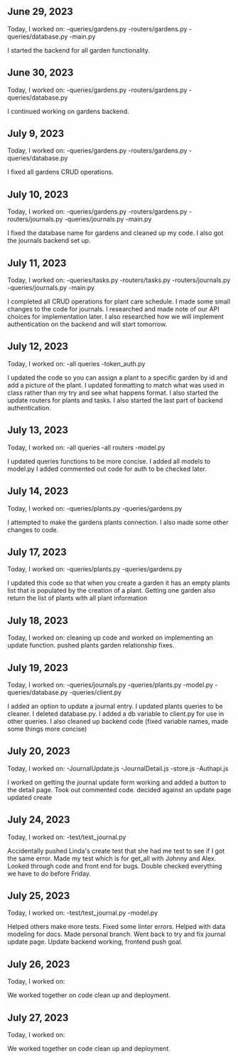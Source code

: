 ## June 29, 2023
Today, I worked on:
-queries/gardens.py
-routers/gardens.py
-queries/database.py
-main.py

I started the backend for all garden functionality.

## June 30, 2023
Today, I worked on:
-queries/gardens.py
-routers/gardens.py
-queries/database.py

I continued working on gardens backend.

## July 9, 2023
Today, I worked on:
-queries/gardens.py
-routers/gardens.py
-queries/database.py

I fixed all gardens CRUD operations.

## July 10, 2023
Today, I worked on:
-queries/gardens.py
-routers/gardens.py
-routers/journals.py
-queries/journals.py
-main.py

I fixed the database name for gardens and cleaned up my code.
I also got the journals backend set up.

## July 11, 2023
Today, I worked on:
-queries/tasks.py
-routers/tasks.py
-routers/journals.py
-queries/journals.py
-main.py

I completed all CRUD operations for plant care schedule.
I made some small changes to the code for journals.
I researched and made note of our API choices for implementation later.
I also researched how we will implement authentication on the backend and will start tomorrow.

## July 12, 2023
Today, I worked on:
-all queries
-token_auth.py

I updated the code so you can assign a plant to a specific garden by id and add a picture of the plant.
I updated formatting to match what was used in class rather than my try and see
what happens format.
I also started the update routers for plants and tasks.
I also started the last part of backend authentication.

## July 13, 2023
Today, I worked on:
-all queries
-all routers
-model.py

I updated queries functions to be more concise.
I added all models to model.py
I added commented out code for auth to be checked later.

## July 14, 2023
Today, I worked on:
-queries/plants.py
-queries/gardens.py

I attempted to make the gardens plants connection.
I also made some other changes to code.

## July 17, 2023
Today, I worked on:
-queries/plants.py
-queries/gardens.py

I updated this code so that when you create a garden it has an empty plants
list that is populated by the creation of a plant.
Getting one garden also return the list of plants with all plant information

## July 18, 2023
Today, I worked on:
cleaning up code and worked on implementing an update function.
pushed plants garden relationship fixes.


## July 19, 2023
Today, I worked on:
-queries/journals.py
-queries/plants.py
-model.py
-queries/database.py
-queries/client.py

I added an option to update a journal entry.
I updated plants queries to be cleaner.
I deleted database.py.
I added a db variable to client.py for use in other queries.
I also cleaned up backend code (fixed variable names, made some things more concise)

## July 20, 2023
Today, I worked on:
-JournalUpdate.js
-JournalDetail.js
-store.js
-Authapi.js

I worked on getting the journal update form working and added a button to the detail page.
Took out commented code.
decided against an update page
updated create

## July 24, 2023
Today, I worked on:
-test/test_journal.py

Accidentally pushed Linda's create test that she had me test to see if I got the same error.
Made my test which is for get_all with Johnny and Alex.
Looked through code and front end for bugs.
Double checked everything we have to do before Friday.

## July 25, 2023
Today, I worked on:
-test/test_journal.py
-model.py

Helped others make more tests.
Fixed some linter errors.
Helped with data modeling for docs.
Made personal branch.
Went back to try and fix journal update page.
Update backend working, frontend push goal.

## July 26, 2023
Today, I worked on:

We worked together on code clean up and deployment.

## July 27, 2023
Today, I worked on:

We worked together on code clean up and deployment.

